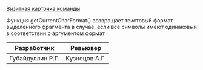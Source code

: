 [Визитная карточка команды](https://github.com/Legendary2/GB_CommandProgCPP_team3/wiki)

Функция  getCurrentCharFormat() возвращает текстовый формат выделенного фрагмента в случае, если все символы имеют одинаковый в соответствии с аргументом формат


| Разработчик      |  Ревьювер      |
|------------------|----------------|
| Губайдуллин Р.Г. |  Кузнецов А.Г. |

